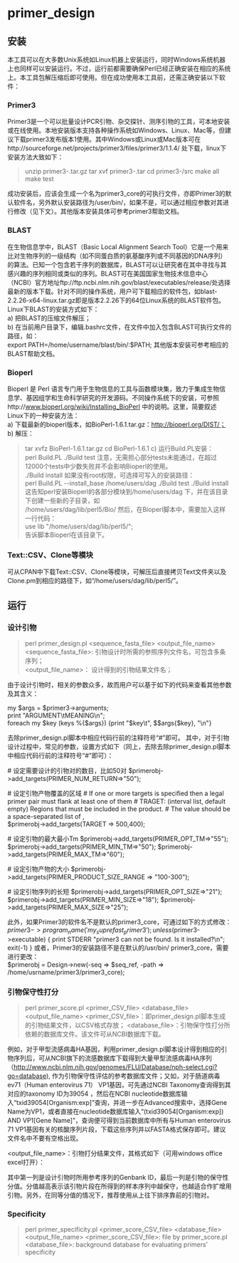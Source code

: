 primer_design
=============

##	安装
本工具可以在大多数Unix系统如Linux机器上安装运行，同时Windows系统机器上也同样可以安装运行。不过，运行前都需要确保Perl已经正确安装在相应的系统上。本工具包解压缩后即可使用。但在成功使用本工具前，还需正确安装以下软件：  
###	Primer3  
Primer3是一个可以批量设计PCR引物、杂交探针、测序引物的工具，可本地安装或在线使用。本地安装版本支持各种操作系统如Windows、Linux、Mac等，但建议下载primer3发布版本1使用。其中Windows或Linux或Mac版本可在http://sourceforge.net/projects/primer3/files/primer3/1.1.4/ 处下载，linux下安装方法大致如下：  

> unzip primer3-<release>.tar.gz
> tar xvf primer3-<release>.tar
> cd primer3-<release>/src
> make all
> make test

成功安装后，应该会生成一个名为primer3_core的可执行文件，亦即Primer3的默认软件名，另外默认安装路径为/user/bin/，如果不是，可以通过相应参数对其进行修改（见下文）。其他版本安装具体可参考primer3帮助文档。  
###	BLAST  
在生物信息学中，BLAST（Basic Local Alignment Search Tool）它是一个用来比对生物序列的一级结构（如不同蛋白质的氨基酸序列或不同基因的DNA序列）的算法。已知一个包含若干序列的数据库，BLAST可以让研究者在其中寻找与其感兴趣的序列相同或类似的序列。BLAST可在美国国家生物技术信息中心（NCBI）官方地址ftp://ftp.ncbi.nlm.nih.gov/blast/executables/release/处选择最新的版本下载。针对不同的操作系统，用户可下载相应的软件包，如blast-2.2.26-x64-linux.tar.gz即是版本2.2.26下的64位Linux系统的BLAST软件包。Linux下BLAST的安装方式如下：  
a)	把BLAST的压缩文件解压；  
b)	在当前用户目录下，编辑.bashrc文件，在文件中加入包含BLAST可执行文件的路径，如：  
export PATH=/home/username/blast/bin/:$PATH;
其他版本安装可参考相应的BLAST帮助文档。  
###	Bioperl  
Bioperl 是 Perl 语言专门用于生物信息的工具与函数模块集，致力于集成生物信息学、基因组学和生命科学研究的开发源码。不同操作系统下的安装，可参照http://www.bioperl.org/wiki/Installing_BioPerl 中的说明。这里，简要叙述Linux下的一种安装方法：  
a)	下载最新的bioperl版本，如BioPerl-1.6.1.tar.gz：http://bioperl.org/DIST/；  
b)	解压：  
> tar xvfz BioPerl-1.6.1.tar.gz
> cd BioPerl-1.6.1
c)	运行Build.PL安装：  
> perl Build.PL
> ./Build test
注意，无需担心部分tests未能通过，在超过12000个tests中少数失败并不会影响Bioperl的使用。  
>./Build install
如果没有root权限，可选择可写入的安装路径：  
> perl Build.PL --install_base /home/users/dag
> ./Build test
> ./Build install
这告知perl安装Bioperl的各部分模块到/home/users/dag 下，并在该目录下创建一些新的子目录，如  
  		/home/users/dag/lib/perl5/Bio/
然后，在Bioperl脚本中，需要加入这样一行代码：  
use lib "/home/users/dag/lib/perl5/";  
告诉脚本Bioperl在该目录下。  
###	Text::CSV、Clone等模块  
可从CPAN中下载Text::CSV、Clone等模块，可解压后直接拷贝Text文件夹以及Clone.pm到相应的路径下，如“/home/users/dag/lib/perl5/”。

##	运行
###	设计引物  
> perl primer_design.pl <sequence_fasta_file> <output_file_name>  
<sequence_fasta_file>: 引物设计时所需的参照序列文件名，可包含多条序列；  
<output_file_name>： 设计得到的引物结果文件名；  

由于设计引物时，相关的参数众多，故而用户可以基于如下的代码来查看其他参数及其含义：  

my $args = $primer3->arguments;  
print "ARGUMENT\tMEANING\n";  
foreach my $key (keys %{$args}) {print "$key\t", $$args{$key}, "\n"}  

去除primer_design.pl脚本中相应代码行前的注释符号“#”即可。 
其中，对于引物设计过程中，常见的参数，设置方式如下（同上，去除去除primer_design.pl脚本中相应代码行前的注释符号“#”即可）： 

\# 设定需要设计的引物对的数目，比如50对
$primerobj->add_targets(PRIMER_NUM_RETURN=>"50"); 

\# 设定引物产物覆盖的区域
\# If one or more targets is specified then a legal primer pair must flank at least one of them
\# TRAGET: (interval list, default empty) Regions that must be included in the product. 
\# The value should be a space-separated list of <start>,<length>     
 $primerobj->add_targets(TARGET => 500,400); 

\# 设定引物的最大最小Tm
$primerobj->add_targets(PRIMER_OPT_TM=>"55");
$primerobj->add_targets(PRIMER_MIN_TM=>"50");
$primerobj->add_targets(PRIMER_MAX_TM=>"60");
	
\# 设定引物产物的大小
$primerobj->add_targets(PRIMER_PRODUCT_SIZE_RANGE => "100-300");
	
\# 设定引物序列的长短
$primerobj->add_targets(PRIMER_OPT_SIZE=>"21");
$primerobj->add_targets(PRIMER_MIN_SIZE=>"18");
 $primerobj->add_targets(PRIMER_MAX_SIZE=>"25");
	
此外，如果Primer3的软件名不是默认的primer3_core，可通过如下的方式修改：  
$primer3->program_name('my_suprefast_primer3');
unless ($primer3->executable) {
 	print STDERR "primer3 can not be found. Is it installed?\n";
 	exit(-1)
}
或者，Primer3的安装路径不是在默认的/usr/bin/ primer3_core，需要进行更改：  
$primerobj = Design->new(-seq => $seq_ref, -path => /home/usrname/primer3/primer3_core);
###	引物保守性打分
> perl primer_score.pl <primer_CSV_file> <database_file> <output_file_name>
<primer_CSV_file>：即primer_design.pl脚本生成的引物结果文件，以CSV格式存放；
<database_file>：引物保守性打分所依赖的数据库文件。该文件可从NCBI数据库下载。

例如，对于甲型流感病毒HA基因，利用primer_design.pl脚本设计得到相应的引物序列后，可从NCBI旗下的流感数据库下载得到大量甲型流感病毒HA序列（http://www.ncbi.nlm.nih.gov/genomes/FLU/Database/nph-select.cgi?go=database), 作为引物保守性评估的参考数据库文件；又如，对于肠道病毒ev71（Human enterovirus 71） VP1基因，可先通过NCBI Taxonomy查询得到其对应的taxonomy ID为39054 ，然后在NCBI nucleotide数据库输入“txid39054[Organism:exp]”查询，并进一步在Advanced搜索中，选择Gene Name为VP1，或者直接在nucleotide数据库输入“(txid39054[Organism:exp]) AND VP1[Gene Name]”，查询便可得到当前数据库中所有与Human enterovirus 71 VP1基因有关的核酸序列片段，下载这些序列并以FASTA格式保存即可。建议文件名中不要有空格出现。

<output_file_name>：引物打分结果文件，其格式如下（可用windows office excel打开）：
 
其中第一列是设计引物时所用参考序列的Genbank ID，最后一列是引物的保守性分值。分值越高表示该引物片段在所得到的样本序列中越保守，也越适合作扩增用引物。另外，在同等分值的情况下，推荐使用从上往下排序靠前的引物对。    

###	Specificity
>perl primer_specificity.pl <primer_score_CSV_file> <database_file> <output_file_name>
<primer_score_CSV_file>: file by primer_score.pl
<database_file>: background database for evaluating primers’ specificity

